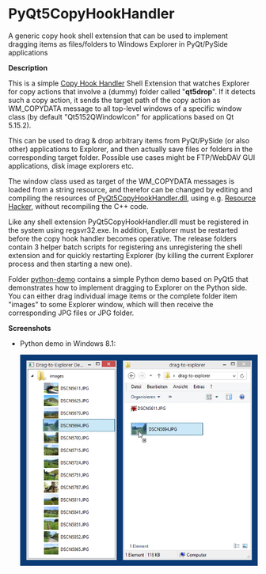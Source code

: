 # PyQt5CopyHookHandler

A generic copy hook shell extension that can be used to implement dragging items as files/folders to Windows Explorer in PyQt/PySide applications

**Description**

This is a simple [Copy Hook Handler](https://docs.microsoft.com/en-us/windows/win32/shell/how-to-create-copy-hook-handlers) Shell Extension that watches Explorer for copy actions that involve a (dummy) folder called "__qt5drop__". If it detects such a copy action, it sends the target path of the copy action as WM_COPYDATA message to all top-level windows of a specific window class (by default "Qt5152QWindowIcon" for applications based on Qt 5.15.2).

This can be used to drag & drop arbitrary items from PyQt/PySide (or also other) applications to Explorer, and then actually save files or folders in the corresponding target folder. Possible use cases might be FTP/WebDAV GUI applications, disk image explorers etc.

The window class used as target of the WM_COPYDATA messages is loaded from a string resource, and therefor can be changed by editing and compiling the resources of [PyQt5CopyHookHandler.dll](release/x64/PyQt5CopyHookHandler.dll), using e.g. [Resource Hacker](http://www.angusj.com/resourcehacker/), without recompiling the C++ code.

Like any shell extension PyQt5CopyHookHandler.dll must be registered in the system using regsvr32.exe. In addition, Explorer must be restarted before the copy hook handler becomes operative. The release folders contain 3 helper batch scripts for registering ans unregistering the shell extension and for quickly restarting Explorer (by killing the current Explorer process and then starting a new one).

Folder [python-demo](python-demo) contains a simple Python demo based on PyQt5 that demonstrates how to implement dragging to Explorer on the Python side. You can either drag individual image items or the complete folder item "images" to some Explorer window, which will then receive the corresponding JPG files or JPG folder.

**Screenshots**

* Python demo in Windows 8.1:

  ![](screenshots/drag.png)
